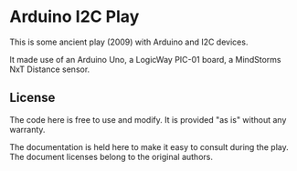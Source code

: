 # Arduino I2C Play

This is some ancient play (2009) with Arduino and I2C devices.

It made use of an Arduino Uno, a LogicWay PIC-01 board, a MindStorms NxT Distance sensor.

## License

The code here is free to use and modify. It is provided "as is" without any warranty.

The documentation is held here to make it easy to consult during the play. The document licenses belong to the original authors.
